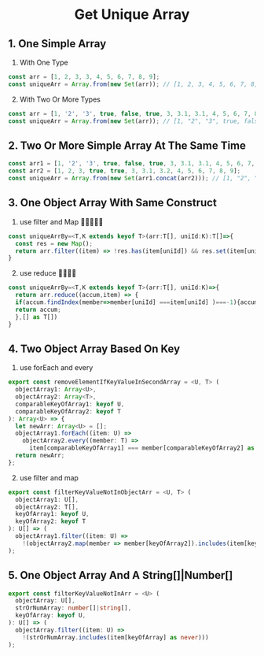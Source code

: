 <h1 style="text-align: center">Get Unique Array</h1>

## 1. One Simple Array

1. With One Type

```typescript
const arr = [1, 2, 3, 3, 4, 5, 6, 7, 8, 9];
const uniqueArr = Array.from(new Set(arr)); // [1, 2, 3, 4, 5, 6, 7, 8, 9]
```

2. With Two Or More Types

```typescript
const arr = [1, '2', '3', true, false, true, 3, 3.1, 3.1, 4, 5, 6, 7, 8, 9];
const uniqueArr = Array.from(new Set(arr)); // [1, "2", "3", true, false, 3, 3.1, 4, 5, 6, 7, 8, 9]
```

## 2. Two Or More Simple Array At The Same Time
```typescript
const arr1 = [1, '2', '3', true, false, true, 3, 3.1, 3.1, 4, 5, 6, 7, 8, 9];
const arr2 = [1, 2, 3, true, true, 3, 3.1, 3.2, 4, 5, 6, 7, 8, 9];
const uniqueArr = Array.from(new Set(arr1.concat(arr2))); // [1, "2", "3", true, false, 3, 3.1, 4, 5, 6, 7, 8, 9, 2, 3.2]
```  
## 3. One Object Array With Same Construct

1. use filter and Map 🌟🌟🌟🌟🌟
```typescript
const uniqueArrBy=<T,K extends keyof T>(arr:T[], uniId:K):T[]=>{
  const res = new Map();
  return arr.filter((item) => !res.has(item[uniId]) && res.set(item[uniId], 1));
}
```
2. use reduce 🌟🌟🌟🌟
```typescript
const uniqueArrBy=<T,K extends keyof T>(arr:T[], uniId:K)=>{
  return arr.reduce((accum,item) => {
  if(accum.findIndex(member=>member[uniId] ===item[uniId] )===-1){accum.push(item)}
  return accum;
  },[] as T[])
}
```
## 4. Two Object Array Based On Key
1. use forEach and every
```typescript
export const removeElementIfKeyValueInSecondArray = <U, T> (
  objectArray1: Array<U>,
  objectArray2: Array<T>,
  comparableKeyOfArray1: keyof U,
  comparableKeyOfArray2: keyof T
): Array<U> => {
  let newArr: Array<U> = [];
  objectArray1.forEach((item: U) =>
    objectArray2.every((member: T) =>
      item[comparableKeyOfArray1] === member[comparableKeyOfArray2] as any) && newArr.push(item));
  return newArr;
};
```
2. use filter and map
```typescript
export const filterKeyValueNotInObjectArr = <U, T> (
  objectArray1: U[],
  objectArray2: T[],
  keyOfArray1: keyof U,
  keyOfArray2: keyof T
): U[] => (
  objectArray1.filter((item: U) =>
    !(objectArray2.map(member => member[keyOfArray2]).includes(item[keyOfArray1] as any)))
);
```
## 5. One Object Array And A String[]|Number[]

```typescript
export const filterKeyValueNotInArr = <U> (
  objectArray: U[],
  strOrNumArray: number[]|string[],
  keyOfArray: keyof U,
): U[] => (
  objectArray.filter((item: U) =>
    !(strOrNumArray.includes(item[keyOfArray] as never)))
);
```